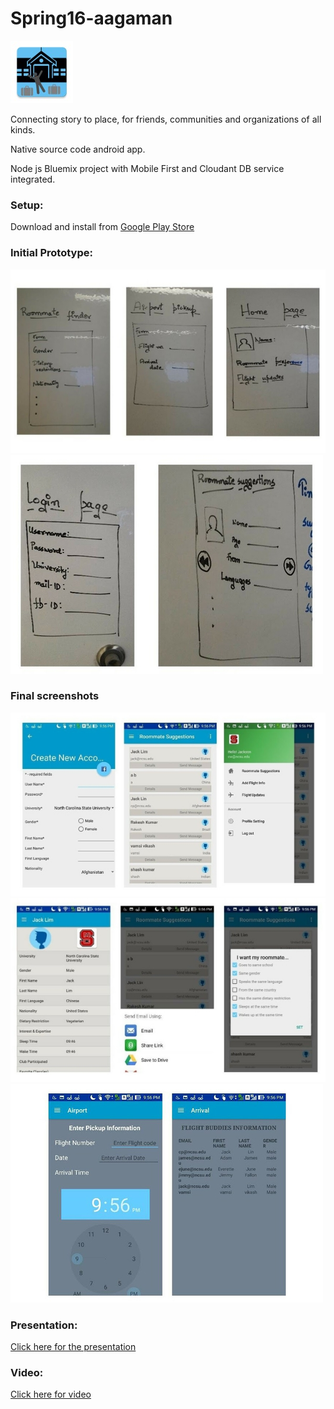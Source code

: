 # Spring16-aagaman

![](https://github.com/NCSUMobiles/Spring16-aagaman/blob/master/thumbnail.jpg)


Connecting story to place, for friends, communities and organizations of all kinds.

Native source code android app.

Node js Bluemix project with Mobile
First and Cloudant DB service integrated.

### Setup:

Download and install from
[Google Play Store](https://play.google.com/store/apps/details?id=gopackdev.arrivalpack&hl=en)

### Initial Prototype:
![](https://github.com/NCSUMobiles/Spring16-aagaman/blob/master/BluemixBackend/zimgs/ini/1.jpg)
![](https://github.com/NCSUMobiles/Spring16-aagaman/blob/master/BluemixBackend/zimgs/ini/2.jpg)

### Final screenshots
![](https://github.com/NCSUMobiles/Spring16-aagaman/blob/master/BluemixBackend/zimgs/final/1.jpg)
![](https://github.com/NCSUMobiles/Spring16-aagaman/blob/master/BluemixBackend/zimgs/final/2.jpg)
![](https://github.com/NCSUMobiles/Spring16-aagaman/blob/master/BluemixBackend/zimgs/final/3.jpg)

### Presentation:
[Click here for the presentation](https://docs.google.com/presentation/d/1hvgHjs2hUG8io9vA1gdW3qyA0SEOCmlT7IYAbH_sPGU/edit?usp=sharing)

### Video:
[Click here for video](https://www.youtube.com/watch?v=g4VLAK71-a8)